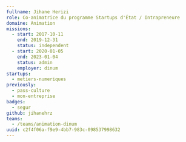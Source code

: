 ```yaml
---
fullname: Jihane Herizi
role: Co-animatrice du programme Startups d'État / Intrapreneure
domaine: Animation
missions:
  - start: 2017-10-11
    end: 2019-12-31
    status: independent
  - start: 2020-01-05
    end: 2023-01-04
    status: admin
    employer: dinum
startups:
  - metiers-numeriques
previously:
  - pass-culture
  - mon-entreprise
badges:
  - segur
github: jihanehrz
teams:
  - /teams/animation-dinum
uuid: c2f4f06a-f9e9-4bb7-983c-098537998632
---
```

